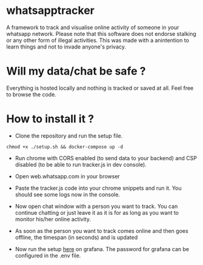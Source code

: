 # whatsapptracker
A framework to track and visualise online activity of someone in your whatsapp network. Please note that
this software does not endorse stalking or any other form of illegal activities. This was made with a anintention to learn things and not to invade anyone's privacy.

# Will my data/chat be safe ?

Everything is hosted locally and nothing is tracked or saved at all. Feel free to browse the code.

# How to install it ?

- Clone the repository and run the setup file.

`chmod +x ./setup.sh && docker-compose up -d`

- Run chrome with CORS enabled (to send data to your backend) and CSP disabled (to be able to run tracker.js in dev console).

- Open web.whatsapp.com in your browser

- Paste the tracker.js code into your chrome snippets and run it. You should see some logs now in the console.

- Now open chat window with a person you want to track. You can continue chatting or just leave it as it is for as long
as you want to monitor his/her online activity.

- As soon as the person you want to track comes online and then goes offline, the timespan (in seconds) and is updated

- Now run the setup
[here](http://localhost:3000) on grafana. The password for grafana can be
configured in the .env file.

